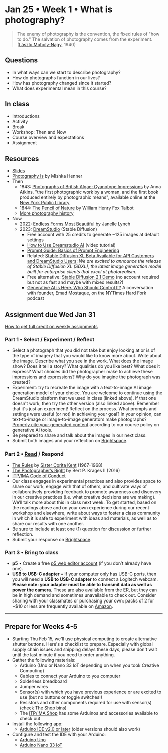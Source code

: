 # Jan 25 • Week 1 • What is photography?

>The enemy of photography is the convention, the fixed rules of "how to do." The salvation of photography comes from the experiment. ([Lászlo Moholy-Nagy](https://photographyandvision.com/2021/03/15/monday-photography-inspiration-laszlo-moholy-nagy/), 1940)

## Questions

- In what ways can we start to describe photography?
- How do photographs function in our lives?
- How has photography changed since it started?
- What does experimental mean in this course?

## In class

- Introductions
- Activity
- Break
- Workshop: Then and Now
- Course overview and expectations
- Assignment

## Resources

- [Slides](https://drive.google.com/drive/folders/1qIvZPNF94dAizOjOpymky5bexo8bdELj?usp=drive_link)
- [Photography Is](https://mishkahenner.com/Photography-Is) by Mishka Henner
- Then
  - 1843: [Photographs of British Algae: Cyanotype
  Impressions](https://digitalcollections.nypl.org/collections/photographs-of-british-algae-cyanotype-impressions#/?tab=navigation)
  by Anna Atkins, "the first photographic work by a woman, and the first book
  produced entirely by photographic means", available online at the [New York
  Public
  Library](https://www.nypl.org/events/exhibitions/blue-prints-pioneering-photographs-anna-atkins)
  - 1844: [The Pencil of
    Nature](https://www.gutenberg.org/files/33447/33447-h/33447-h.html) by
    William Henry Fox Talbot
  - [More photography
  history](https://github.com/ellennickles/xphoto-s23/blob/main/resources/general-photography.md#history)
- Now
  - 2022: [Endless Forms Most
    Beautiful](https://janellelynch.net/endless-forms-most-beautiful-grid) by
    Janelle Lynch
  - 2023: [DreamStudio](https://beta.dreamstudio.ai) (Stable Diffusion)
    - Free account with 25 credits to generate ~125 images at default settings
    - [How to Use Dreamstudio AI](https://www.youtube.com/watch?v=r1uU2_9KrVU)
      (video tutorial)
    - [Prompt Guide: Basics of Prompt
    Engineering](https://beta.dreamstudio.ai/prompt-guide)
    - Related: [Stable Diffusion XL Beta Available for API Customers and DreamStudio
    Users](https://stability.ai/news/stable-diffusion-xl-beta-available-for-api-customers-and-dreamstudio-users): *We are excited to announce the release of Stable Diffusion XL
    (SDXL), the latest image generation model built for enterprise clients that
    excel at photorealism.*
    - Free alternative: [Stable Diffusion 2.1
    Demo](https://huggingface.co/spaces/stabilityai/stable-diffusion) (no account required but not as fast and maybe with mixed
    results?)
    - [Generative AI is Here. Who Should Control
    It?](https://podcasts.apple.com/us/podcast/generative-ai-is-here-who-should-control-it/id1528594034?i=1000583401762)
    A conversation with founder, Emad Mostaque, on the NYTimes Hard Fork podcast

## Assignment due Wed Jan 31

[How to get full credit on weekly assignments](https://github.com/ellennickles/xphoto-s24/tree/main#assessment-and-evaluation)

### Part 1 • Select / Experiment / Reflect

- Select a photograph that you did not take but enjoy looking at or is of the
  type of imagery that you would like to know more about. Write about the image.
  Describe what you see in the work. What does the image show? Does it tell a
  story? What qualities do you like best? What does it express? What choices did
  the photographer make to achieve these impressions and expressions? Why do you imagine the photograph was created?
- Experiment: try to recreate the image with a text-to-image AI image generation
  model of your choice. You are welcome to continue using the DreamStudio
  platform that we used in class (linked above). If that one doesn't work, then
  try the other version (also linked above). Remember that it's just an
  experiment! Reflect on the process. What prompts and settings were useful (or
  not) in achieving your goal? In your opinion, can text-to-image or
  image-to-image generators make photographs? [Properly cite your
  generated content](https://github.com/ellennickles/xphoto-s24#generative-ai-tools) according to our course policy on generative AI tools.
- Be prepared to share and talk about the images in our next class.
- Submit both images and your reflection on
  [Brightspace](https://brightspace.nyu.edu/d2l/home/344680).

### Part 2 • [Read](https://drive.google.com/drive/folders/1qIvZPNF94dAizOjOpymky5bexo8bdELj) / Respond

- [The
  Rules](http://manifestos.mombartz.com/immaculate-heart-college-art-department-rules/)
  by [Sister Corita Kent](https://www.corita.org/) (1967-1968)
- [The Photographer’s
  Right](https://drive.google.com/drive/folders/1qIvZPNF94dAizOjOpymky5bexo8bdELj?usp=drive_link)
  by Bert P. Krages II (2016)
- [ITP/IMA Code of
  Conduct](https://itpnyu.github.io/ITP-IMA-Code-of-Conduct/index)
- Our class engages in experimental practices and also provides space to share
  our work, engage with that of others, and cultivate ways of collaboratively
  providing feedback to promote awareness and discovery in our creative
  practices (i.e. what creative decisions are we making). We’ll talk more about
  this in class next week. To get started, based on the readings above and on
  your own experience during our recent workshop and elsewhere, write about ways
  to foster a class community in which it is safe to experiment with ideas and
  materials, as well as to share our results with one another.
- Be sure to include at least one (1) question for discussion or further
  reflection.
- Submit your response on
  [Brightspace](https://brightspace.nyu.edu/d2l/home/344680).

### Part 3 • Bring to class

- **p5** • Create a free [p5 web editor account](https://editor.p5js.org/) (if
  you don’t already have one).
- **USB to USB-C adapter** • If your computer only has USB-C ports, then you
  will need a **USB to USB-C adapter** to connect a Logitech webcam. **Please
  note: your adapter must be able to transmit data as well as power the
  camera.** These are also available from the ER, but they can be in high demand
  and sometimes unavailable to check out. Consider sharing with your classmates
  or purchasing your own: packs of 2 for ~$10 or less are frequently available
  on
  [Amazon](https://www.amazon.com/JSAUX-Adapter-Compatible-MacBook-Samsung/dp/B07BS8SRWH/ref=sr_1_1_sspa?crid=19JSU1Q8TES9N&keywords=USB%2BC%2Bto%2BUSB%2BAdapter%2Bjsaux&qid=1674232278&s=electronics&sprefix=usb%2Bc%2Bto%2Busb%2Badapter%2Bjsaux%2Celectronics%2C65&sr=1-1-spons&spLa=ZW5jcnlwdGVkUXVhbGlmaWVyPUEyVlJBRTVLWlNCMEw1JmVuY3J5cHRlZElkPUEwOTI0ODY2M1QzQVFRQ09ZT05ETiZlbmNyeXB0ZWRBZElkPUEwMzMxNjUzMkpXTVMwWUFYWkhMQiZ3aWRnZXROYW1lPXNwX2F0ZiZhY3Rpb249Y2xpY2tSZWRpcmVjdCZkb05vdExvZ0NsaWNrPXRydWU&th=1).

___

## Prepare for Weeks 4-5

- Starting Thu Feb 15, we'll use physical computing to create alternative
  shutter buttons. Here's a checklist to prepare. Especially with global supply
  chain issues and shipping delays these days, please don't wait until the last
  minute if you need to order anything.
- Gather the following materials:
  - Arduino (Uno or Nano 33 IoT depending on when you took Creative Computing)
  - Cables to connect your Arduino to you computer
  - Solderless breadboard
  - Jumper wires
  - Sensor(s) with which you have previous experience or are excited to use (but
    no buttons or toggle switches!)
  - Resistors and other components required for use with sensor(s) (check The
    Shop bins)
  - The [ITP/IMA Shop](https://shop.itp.io/) has some Arduinos and accessories
    available to check out
- Install the following app:
  - [Arduino IDE v2.0 or later](https://www.arduino.cc/en/software) (older
    versions should also work)
- Configure and test the IDE with your Arduino:
  - [Arduino
    Uno](https://docs.arduino.cc/software/ide-v1/tutorials/getting-started/cores/arduino-avr)
  - [Arduino Nano 33
    IoT](https://docs.arduino.cc/software/ide-v1/tutorials/getting-started/cores/arduino-samd)
  